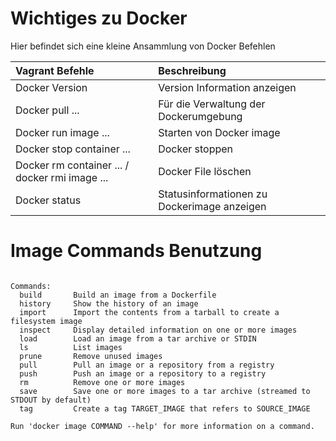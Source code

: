 # Wichtiges zu Docker

Hier befindet sich eine kleine Ansammlung von Docker Befehlen

| Vagrant Befehle        |Beschreibung                      |
| :--------------------  | :-----------                    |
| Docker Version          | Version Information anzeigen        |                        
| Docker pull ...        | Für die Verwaltung der Dockerumgebung        |
| Docker run image ...         | Starten von Docker image        |
| Docker stop container ...         | Docker stoppen        |
| Docker rm container ... / docker rmi image ...         | Docker File löschen        |
| Docker status         | Statusinformationen zu Dockerimage anzeigen        |


# Image Commands Benutzung

``` 

Commands:
  build       Build an image from a Dockerfile
  history     Show the history of an image
  import      Import the contents from a tarball to create a filesystem image
  inspect     Display detailed information on one or more images
  load        Load an image from a tar archive or STDIN
  ls          List images
  prune       Remove unused images
  pull        Pull an image or a repository from a registry
  push        Push an image or a repository to a registry
  rm          Remove one or more images
  save        Save one or more images to a tar archive (streamed to STDOUT by default)
  tag         Create a tag TARGET_IMAGE that refers to SOURCE_IMAGE

Run 'docker image COMMAND --help' for more information on a command.
``` 